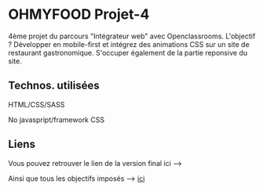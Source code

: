 <h1>OHMYFOOD Projet-4</h1>

4ème projet du parcours "Intégrateur web" avec Openclassrooms.
L'objectif ? Développer en mobile-first et intégrez des animations CSS sur un site de restaurant gastronomique. S'occuper également de la partie reponsive du site.

<h2>Technos. utilisées</h2>

HTML/CSS/SASS

No javaspript/framework CSS

<h2>Liens</h2>

Vous pouvez retrouver le lien de la version final ici --> 

Ainsi que tous les objectifs imposés --> <a target="_blank" href="https://course.oc-static.com/projects/D%C3%A9veloppeur+Web/IW_P4+Animations+CSS+Ohmyfood/Brief+creatif+site+Ohmyfood.pdf"> ici</a>
